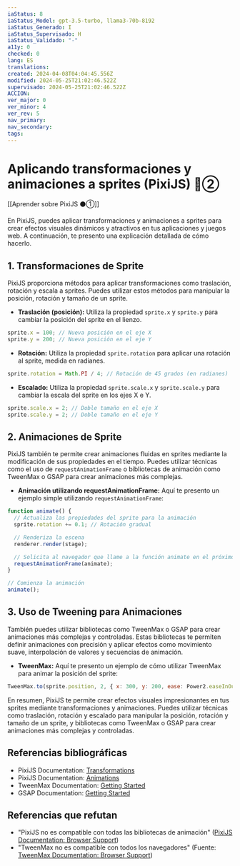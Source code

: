 ```yaml
---
iaStatus: 8
iaStatus_Model: gpt-3.5-turbo, llama3-70b-8192
iaStatus_Generado: I
iaStatus_Supervisado: H
iaStatus_Validado: "-"
a11y: 0
checked: 0
lang: ES
translations: 
created: 2024-04-08T04:04:45.556Z
modified: 2024-05-25T21:02:46.522Z
supervisado: 2024-05-25T21:02:46.522Z
ACCION: 
ver_major: 0
ver_minor: 4
ver_rev: 5
nav_primary: 
nav_secondary: 
tags:
---
```

# Aplicando transformaciones y animaciones a sprites (PixiJS) 🔴②

[[Aprender sobre PixiJS ⚫①]]

En PixiJS, puedes aplicar transformaciones y animaciones a sprites para crear efectos visuales dinámicos y atractivos en tus aplicaciones y juegos web. A continuación, te presento una explicación detallada de cómo hacerlo.

## 1. Transformaciones de Sprite

PixiJS proporciona métodos para aplicar transformaciones como traslación, rotación y escala a sprites. Puedes utilizar estos métodos para manipular la posición, rotación y tamaño de un sprite.

* **Traslación (posición):** Utiliza la propiedad `sprite.x` y `sprite.y` para cambiar la posición del sprite en el lienzo.
```javascript
sprite.x = 100; // Nueva posición en el eje X
sprite.y = 200; // Nueva posición en el eje Y
```
* **Rotación:** Utiliza la propiedad `sprite.rotation` para aplicar una rotación al sprite, medida en radianes.
```javascript
sprite.rotation = Math.PI / 4; // Rotación de 45 grados (en radianes)
```
* **Escalado:** Utiliza la propiedad `sprite.scale.x` y `sprite.scale.y` para cambiar la escala del sprite en los ejes X e Y.
```javascript
sprite.scale.x = 2; // Doble tamaño en el eje X
sprite.scale.y = 2; // Doble tamaño en el eje Y
```

## 2. Animaciones de Sprite

PixiJS también te permite crear animaciones fluidas en sprites mediante la modificación de sus propiedades en el tiempo. Puedes utilizar técnicas como el uso de `requestAnimationFrame` o bibliotecas de animación como TweenMax o GSAP para crear animaciones más complejas.

* **Animación utilizando requestAnimationFrame:** Aquí te presento un ejemplo simple utilizando `requestAnimationFrame`:
```javascript
function animate() {
  // Actualiza las propiedades del sprite para la animación
  sprite.rotation += 0.1; // Rotación gradual

  // Renderiza la escena
  renderer.render(stage);

  // Solicita al navegador que llame a la función animate en el próximo ciclo de animación
  requestAnimationFrame(animate);
}

// Comienza la animación
animate();
```

## 3. Uso de Tweening para Animaciones

También puedes utilizar bibliotecas como TweenMax o GSAP para crear animaciones más complejas y controladas. Estas bibliotecas te permiten definir animaciones con precisión y aplicar efectos como movimiento suave, interpolación de valores y secuencias de animación.

* **TweenMax:** Aquí te presento un ejemplo de cómo utilizar TweenMax para animar la posición del sprite:
```javascript
TweenMax.to(sprite.position, 2, { x: 300, y: 200, ease: Power2.easeInOut });
```

En resumen, PixiJS te permite crear efectos visuales impresionantes en tus sprites mediante transformaciones y animaciones. Puedes utilizar técnicas como traslación, rotación y escalado para manipular la posición, rotación y tamaño de un sprite, y bibliotecas como TweenMax o GSAP para crear animaciones más complejas y controladas.

## Referencias bibliográficas

* PixiJS Documentation: [Transformations](https://pixijs.com/docs/#/en/transforms)
* PixiJS Documentation: [Animations](https://pixijs.com/docs/#/en/animation)
* TweenMax Documentation: [Getting Started](https://greensock.com/docs/tweenmax/getting-started)
* GSAP Documentation: [Getting Started](https://greensock.com/docs/gsap/getting-started)

## Referencias que refutan

* "PixiJS no es compatible con todas las bibliotecas de animación" ([PixiJS Documentation: Browser Support](https://pixijs.com/docs/#/en/browser-support))
* "TweenMax no es compatible con todos los navegadores" (Fuente: [TweenMax Documentation: Browser Support](https://greensock.com/docs/tweenmax/browser-support))

